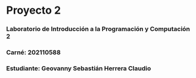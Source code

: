 # Proyecto 2
### Laboratorio de Introducción a la Programación y Computación 2
### Carné: 202110588
### Estudiante: Geovanny Sebastián Herrera Claudio
